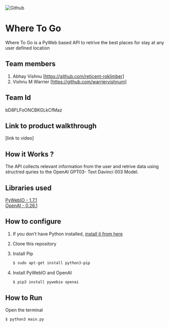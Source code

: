![Github](https://user-images.githubusercontent.com/64391274/211215734-bbc57b92-9a71-496d-873e-3eedc7523916.png)


# Where To Go
Where To Go is a  PyWeb based API to retrive the best places for stay at any user defined location

## Team members
1. Abhay Vishnu [https://github.com/reticent-roklimber]
2. Vishnu M Warrier [https://github.com/warriervishnum]
## Team Id
bD8FLFoONCBKGLkCfMaz
## Link to product walkthrough
[link to video]
## How it Works ?
The API collects relevant information from the user and retrive data using structred quries to the OpenAI GPT03- Text Davinci 003 Model.
## Libraries used
[PyWebIO - 1.7.1](https://www.pyweb.io/) <br/>
[OpenAI - 0.26.1](https://github.com/openai/openai-python)

## How to configure
1. If you don’t have Python installed, [install it from here](https://www.python.org/downloads/)

2. Clone this repository

3. Install Pip
    
   ```bash
   $ sudo apt-get install python3-pip
   ```
4. Install PyWebIO and OpenAI

   ```bash
   $ pip3 install pywebio openai
   ```

## How to Run
Open the terminal

   ```bash
   $ python3 main.py
   ```
